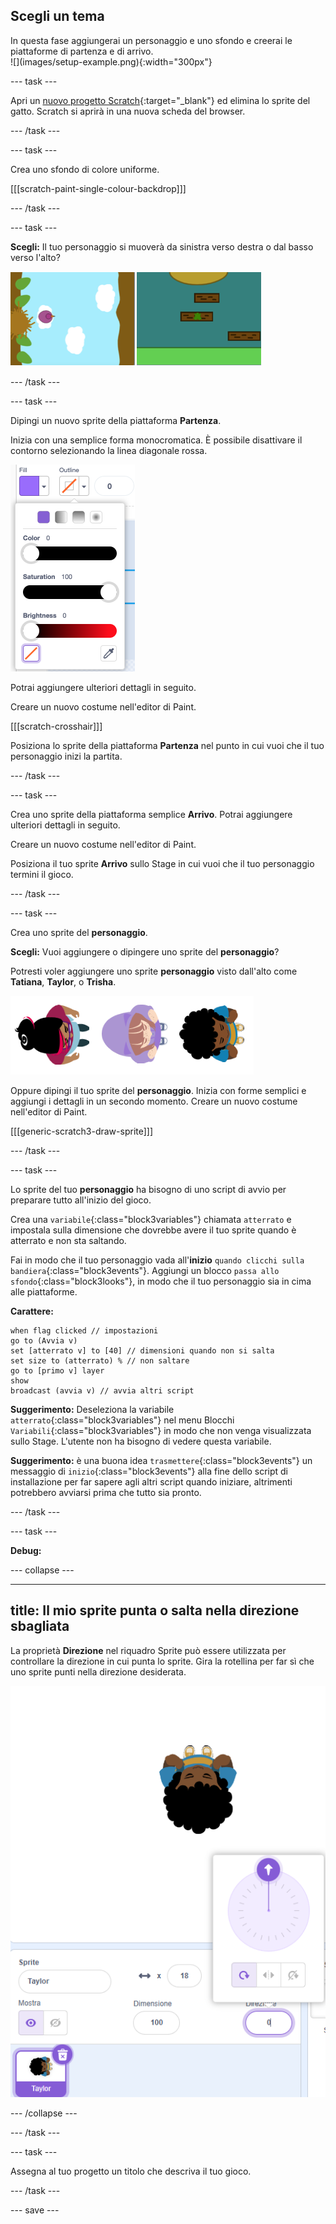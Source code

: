 ## Scegli un tema

<div style="display: flex; flex-wrap: wrap">
<div style="flex-basis: 200px; flex-grow: 1; margin-right: 15px;">
In questa fase aggiungerai un personaggio e uno sfondo e creerai le piattaforme di partenza e di arrivo. 
</div>
<div>
![](images/setup-example.png){:width="300px"}
</div>
</div>

--- task ---

Apri un [nuovo progetto Scratch](http://rpf.io/scratch-new){:target="_blank"} ed elimina lo sprite del gatto. Scratch si aprirà in una nuova scheda del browser.

--- /task ---

--- task ---

Crea uno sfondo di colore uniforme.

[[[scratch-paint-single-colour-backdrop]]]

--- /task ---

--- task ---

**Scegli:** Il tuo personaggio si muoverà da sinistra verso destra o dal basso verso l'alto?

![](images/direction-examples.png)

--- /task ---

--- task ---

Dipingi un nuovo sprite della piattaforma **Partenza**.

Inizia con una semplice forma monocromatica. È possibile disattivare il contorno selezionando la linea diagonale rossa.

![](images/no-outline.png)

Potrai aggiungere ulteriori dettagli in seguito.

Creare un nuovo costume nell'editor di Paint.

[[[scratch-crosshair]]]

Posiziona lo sprite della piattaforma **Partenza** nel punto in cui vuoi che il tuo personaggio inizi la partita.

--- /task ---

--- task ---

Crea uno sprite della piattaforma semplice **Arrivo**. Potrai aggiungere ulteriori dettagli in seguito.

Creare un nuovo costume nell'editor di Paint.

Posiziona il tuo sprite **Arrivo** sullo Stage in cui vuoi che il tuo personaggio termini il gioco.

--- /task ---

--- task ---

Crea uno sprite del **personaggio**.

**Scegli:** Vuoi aggiungere o dipingere uno sprite del **personaggio**?

Potresti voler aggiungere uno sprite **personaggio** visto dall'alto come **Tatiana**, **Taylor**, o **Trisha**.

![Immagine degli sprite dall'alto verso il basso disponibili in scratch](images/top-down-sprites.png)

Oppure dipingi il tuo sprite del **personaggio**. Inizia con forme semplici e aggiungi i dettagli in un secondo momento. Creare un nuovo costume nell'editor di Paint.

[[[generic-scratch3-draw-sprite]]]

--- /task ---

--- task ---

Lo sprite del tuo **personaggio** ha bisogno di uno script di avvio per preparare tutto all'inizio del gioco.

Crea una `variabile`{:class="block3variables"} chiamata `atterrato` e impostala sulla dimensione che dovrebbe avere il tuo sprite quando è atterrato e non sta saltando.

Fai in modo che il tuo personaggio vada all'**inizio** `quando clicchi sulla bandiera`{:class="block3events"}. Aggiungi un blocco `passa allo sfondo`{:class="block3looks"}, in modo che il tuo personaggio sia in cima alle piattaforme.

**Carattere:**

```blocks3
when flag clicked // impostazioni
go to (Avvia v)
set [atterrato v] to [40] // dimensioni quando non si salta
set size to (atterrato) % // non saltare
go to [primo v] layer
show
broadcast (avvia v) // avvia altri script
```

**Suggerimento:** Deseleziona la variabile `atterrato`{:class="block3variables"} nel menu Blocchi `Variabili`{:class="block3variables"} in modo che non venga visualizzata sullo Stage. L'utente non ha bisogno di vedere questa variabile.

**Suggerimento:** è una buona idea `trasmettere`{:class="block3events"} un messaggio di `inizio`{:class="block3events"} alla fine dello script di installazione per far sapere agli altri script quando iniziare, altrimenti potrebbero avviarsi prima che tutto sia pronto.

--- /task ---

--- task ---

**Debug:**

--- collapse ---

---
title: Il mio sprite punta o salta nella direzione sbagliata
---

La proprietà **Direzione** nel riquadro Sprite può essere utilizzata per controllare la direzione in cui punta lo sprite. Gira la rotellina per far sì che uno sprite punti nella direzione desiderata.

![Il riquadro sprite con la proprietà direzione selezionata. Viene visualizzato un menu a comparsa con una rotellina direzionale utilizzata per regolare la direzione in cui punta lo sprite.](images/direction-property.png)

--- /collapse ---

--- /task ---

--- task ---

Assegna al tuo progetto un titolo che descriva il tuo gioco.

--- /task ---

--- save ---

